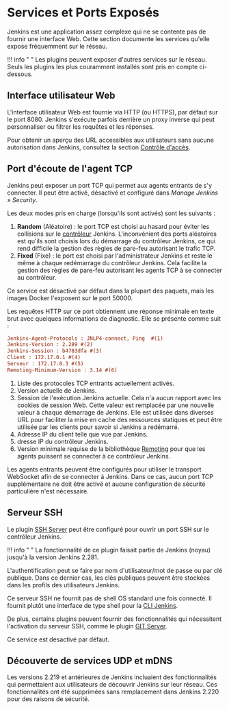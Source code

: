 # Services et Ports Exposés

<div class="couleur-introduction">
Jenkins est une application assez complexe qui ne se contente pas de fournir une interface Web. Cette section documente les services qu'elle expose fréquemment sur le réseau.
</div>

!!! info " "
    Les plugins peuvent exposer d'autres services sur le réseau. Seuls les plugins les plus couramment installés sont pris en compte ci-dessous.

## Interface utilisateur Web

L'interface utilisateur Web est fournie via HTTP (ou HTTPS), par défaut sur le port 8080. Jenkins s'exécute parfois derrière un proxy inverse qui peut personnaliser ou filtrer les requêtes et les réponses.

Pour obtenir un aperçu des URL accessibles aux utilisateurs sans aucune autorisation dans Jenkins, consultez la section [Contrôle d'accès](./securite-controle-acces.md).

## Port d'écoute de l'agent TCP

Jenkins peut exposer un port TCP qui permet aux agents entrants de s'y connecter. Il peut être activé, désactivé et configuré dans _Manage Jenkins » Security_.

Les deux modes pris en charge (lorsqu'ils sont activés) sont les suivants :

1. **Random** (Aléatoire) : le port TCP est choisi au hasard pour éviter les collisions sur le [contrôleur](./glossaire.md#controleur) Jenkins. L'inconvénient des ports aléatoires est qu'ils sont choisis lors du démarrage du contrôleur Jenkins, ce qui rend difficile la gestion des règles de pare-feu autorisant le trafic TCP.
2. **Fixed** (Fixe) : le port est choisi par l'administrateur Jenkins et reste le même à chaque redémarrage du contrôleur Jenkins. Cela facilite la gestion des règles de pare-feu autorisant les agents TCP à se connecter au contrôleur.

Ce service est désactivé par défaut dans la plupart des paquets, mais les images Docker l'exposent sur le port 50000.

Les requêtes HTTP sur ce port obtiennent une réponse minimale en texte brut avec quelques informations de diagnostic. Elle se présente comme suit :

``` cfg
Jenkins-Agent-Protocols : JNLP4-connect, Ping  #(1)
Jenkins-Version : 2.289 #(2)
Jenkins-Session : b4783dfa #(3)
Client : 172.17.0.1 #(4)
Serveur : 172.17.0.3 #(5)
Remoting-Minimum-Version : 3.14 #(6)
```

1.  Liste des protocoles TCP entrants actuellement activés.
2. Version actuelle de Jenkins.
3. Session de l'exécution Jenkins actuelle. Cela n'a aucun rapport avec les cookies de session Web. Cette valeur est remplacée par une nouvelle valeur à chaque démarrage de Jenkins. Elle est utilisée dans diverses URL pour faciliter la mise en cache des ressources statiques et peut être utilisée par les clients pour savoir si Jenkins a redémarré.
4. Adresse IP du client telle que vue par Jenkins.
5. dresse IP du contrôleur Jenkins.
6. Version minimale requise de la bibliothèque [Remoting](https://github.com/jenkinsci/remoting/) pour que les agents puissent se connecter à ce contrôleur Jenkins.

Les agents entrants peuvent être configurés pour utiliser le transport WebSocket afin de se connecter à Jenkins. Dans ce cas, aucun port TCP supplémentaire ne doit être activé et aucune configuration de sécurité particulière n'est nécessaire.

## Serveur SSH

Le plugin [SSH Server](https://plugins.jenkins.io/sshd) peut être configuré pour ouvrir un port SSH sur le contrôleur Jenkins.

!!! info " "
    La fonctionnalité de ce plugin faisait partie de Jenkins (noyau) jusqu'à la version Jenkins 2.281.

L'authentification peut se faire par nom d'utilisateur/mot de passe ou par clé publique. Dans ce dernier cas, les clés publiques peuvent être stockées dans les profils des utilisateurs Jenkins.

Ce serveur SSH ne fournit pas de shell OS standard une fois connecté. Il fournit plutôt une interface de type shell pour la [CLI Jenkins](./gestion-cli.md).

De plus, certains plugins peuvent fournir des fonctionnalités qui nécessitent l'activation du serveur SSH, comme le plugin [GIT Server](https://plugins.jenkins.io/git-server).

Ce service est désactivé par défaut.

## Découverte de services UDP et mDNS

Les versions 2.219 et antérieures de Jenkins incluaient des fonctionnalités qui permettaient aux utilisateurs de découvrir Jenkins sur leur réseau. Ces fonctionnalités ont été supprimées sans remplacement dans Jenkins 2.220 pour des raisons de sécurité.

